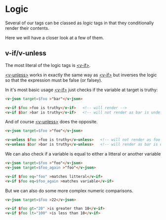 # Logic

Several of our tags can be classed as _logic_ tags in that they conditionally render their contents.

Here we will have a closer look at a few of them.

## v-if/v-unless

The most literal of the logic tags is <a class="link" href="/reference#v-if" >&lt;v-if&gt;</a>.

<a class="link" href="/reference#v-unless" >&lt;v-unless&gt;</a> works in exactly the same way as <a class="link" href="/reference#v-if" >&lt;v-if&gt;</a> but inverses the logic so that the expression must be false (or falsey).

In it's most basic usage <a class="link" href="/reference#v-if" >&lt;v-if&gt;</a> just checks if the variable at target is truthy:
```html
<v-json target=$foo >"bar"</v-json>

<v-if $foo >foo is truthy</v-if>   <!-- will render -->
<v-if $bar >bar is truthy</v-if>   <!-- will not render as bar is undefined -->
```

And of course <a class="link" href="/reference#v-unless" >&lt;v-unless&gt;</a> does the opposite.
```html
<v-json target=$foo >"foo"</v-json>

<v-unless $foo >foo is truthy</v-unless>   <!-- will not render as foo is truthy -->
<v-unless $bar >bar is truthy</v-unless>   <!-- will render as bar is undefined -->
```

We can also check if a variable is equal to either a litteral or another variable
```html
<v-json target=$foo >"foo"</v-json>
<v-json target=$foo_again >"foo"</v-json>

<v-if $foo eq="foo" >matches litteral</v-if>
<v-if $foo eq=$foo_again >matches variable</v-if>
```


But we can also do some more complex numeric comparisons.

```html
<v-json target=$foo >22</v-json>

<v-if $foo gt="20" >is greater than 10</v-if>
<v-if $foo lt="100" >is less than 10</v-if>
```
